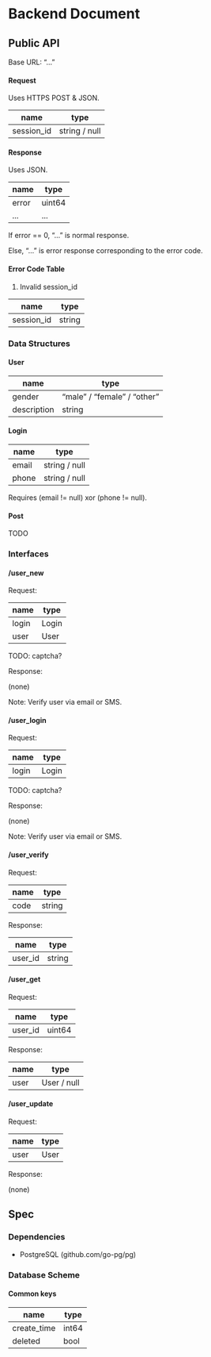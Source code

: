 ﻿# Backend Document

## Public API

Base URL: “...”

#### Request

Uses HTTPS POST & JSON.

| name       | type          |
| ---        | ---           |
| session_id | string / null |

#### Response

Uses JSON.

| name  | type   |
| ---   | ---    |
| error | uint64 |
| ...   | ...    |

If error == 0, “...” is normal response.

Else, “...” is error response corresponding to the error code.

#### Error Code Table

001. Invalid session_id

| name       | type   |
| ---        | ---    |
| session_id | string |

### Data Structures

#### User

| name        | type                        |
| ---         | ---                         |
| gender      | “male” / “female” / “other” |
| description | string                      |

#### Login

| name     | type          |
| ---      | ---           |
| email    | string / null |
| phone    | string / null |

Requires (email != null) xor (phone != null).

#### Post

TODO

### Interfaces

#### /user_new

Request:

| name  | type  |
| ---   | ---   |
| login | Login |
| user  | User  |

TODO: captcha?

Response:

(none)

Note: Verify user via email or SMS.

#### /user_login

Request:

| name  | type  |
| ---   | ---   |
| login | Login |

TODO: captcha?

Response:

(none)

Note: Verify user via email or SMS.

#### /user_verify

Request:

| name | type   |
| ---  | ---    |
| code | string |

Response:

| name    | type   |
| ---     | ---    |
| user_id | string |

#### /user_get

Request:

| name    | type   |
| ---     | ---    |
| user_id | uint64 |

Response:

| name | type        |
| ---  | ---         |
| user | User / null |

#### /user_update

Request:

| name | type |
| ---  | ---  |
| user | User |

Response:

(none)

## Spec

### Dependencies

* PostgreSQL (github.com/go-pg/pg)

### Database Scheme

#### Common keys

| name        | type  |
| ---         | ---   |
| create_time | int64 |
| deleted     | bool  |
